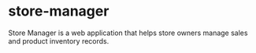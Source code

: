 # store-manager
Store Manager is a web application that helps store owners manage sales and product inventory records.